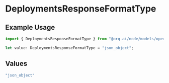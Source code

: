 # DeploymentsResponseFormatType

## Example Usage

```typescript
import { DeploymentsResponseFormatType } from "@orq-ai/node/models/operations";

let value: DeploymentsResponseFormatType = "json_object";
```

## Values

```typescript
"json_object"
```